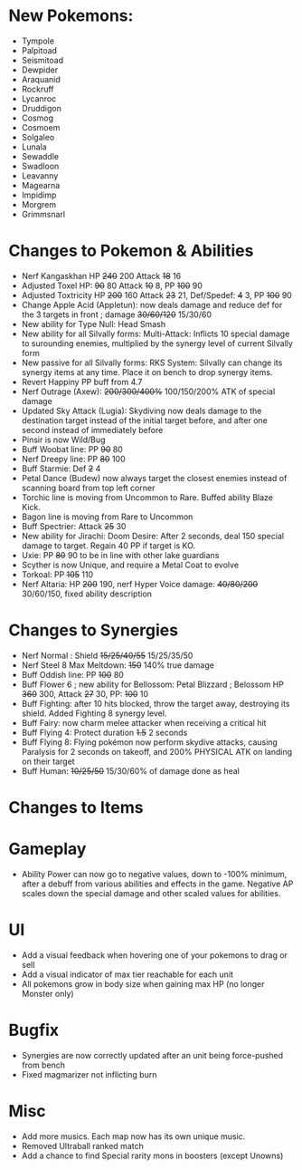 # New Pokemons:

- Tympole
- Palpitoad
- Seismitoad
- Dewpider
- Araquanid
- Rockruff
- Lycanroc
- Druddigon
- Cosmog
- Cosmoem
- Solgaleo
- Lunala
- Sewaddle
- Swadloon
- Leavanny
- Magearna
- Impidimp
- Morgrem
- Grimmsnarl

# Changes to Pokemon & Abilities

- Nerf Kangaskhan HP ~~240~~ 200 Attack ~~18~~ 16
- Adjusted Toxel HP: ~~90~~ 80 Attack ~~10~~ 8, PP ~~100~~ 90
- Adjusted Toxtricity HP ~~200~~ 160 Attack ~~23~~ 21, Def/Spedef: ~~4~~ 3, PP ~~100~~ 90
- Change Apple Acid (Appletun): now deals damage and reduce def for the 3 targets in front ; damage ~~30/60/120~~ 15/30/60
- New ability for Type Null: Head Smash
- New ability for all Silvally forms: Multi-Attack: Inflicts 10 special damage to surounding enemies, multiplied by the synergy level of current Silvally form
- New passive for all Silvally forms: RKS System: Silvally can change its synergy items at any time. Place it on bench to drop synergy items.
- Revert Happiny PP buff from 4.7
- Nerf Outrage (Axew): ~~200/300/400%~~ 100/150/200% ATK of special damage
- Updated Sky Attack (Lugia): Skydiving now deals damage to the destination target instead of the initial target before, and after one second instead of immediately before
- Pinsir is now Wild/Bug
- Buff Woobat line: PP ~~90~~ 80
- Nerf Dreepy line: PP ~~80~~ 100
- Buff Starmie: Def ~~2~~ 4
- Petal Dance (Budew) now always target the closest enemies instead of scanning board from top left corner
- Torchic line is moving from Uncommon to Rare. Buffed ability Blaze Kick.
- Bagon line is moving from Rare to Uncommon
- Buff Spectrier: Attack ~~25~~ 30
- New ability for Jirachi: Doom Desire: After 2 seconds, deal 150 special damage to target. Regain 40 PP if target is KO.
- Uxie: PP ~~80~~ 90 to be in line with other lake guardians
- Scyther is now Unique, and require a Metal Coat to evolve
- Torkoal: PP ~~105~~ 110
- Nerf Altaria: HP ~~200~~ 190, nerf Hyper Voice damage: ~~40/80/200~~ 30/60/150, fixed ability description

# Changes to Synergies

- Nerf Normal : Shield ~~15/25/40/55~~ 15/25/35/50
- Nerf Steel 8 Max Meltdown: ~~150~~ 140% true damage
- Buff Oddish line: PP ~~100~~ 80
- Buff Flower 6 ; new ability for Bellossom: Petal Blizzard ; Belossom HP ~~360~~ 300, Attack ~~27~~ 30, PP: ~~100~~ 10
- Buff Fighting: after 10 hits blocked, throw the target away, destroying its shield. Added Fighting 8 synergy level.
- Buff Fairy: now charm melee attacker when receiving a critical hit
- Buff Flying 4: Protect duration ~~1.5~~ 2 seconds
- Buff Flying 8: Flying pokémon now perform skydive attacks, causing Paralysis for 2 seconds on takeoff, and 200% PHYSICAL ATK on landing on their target
- Buff Human: ~~10/25/50~~ 15/30/60% of damage done as heal

# Changes to Items

# Gameplay

- Ability Power can now go to negative values, down to -100% minimum, after a debuff from various abilities and effects in the game. Negative AP scales down the special damage and other scaled values for abilities.

# UI

- Add a visual feedback when hovering one of your pokemons to drag or sell
- Add a visual indicator of max tier reachable for each unit
- All pokemons grow in body size when gaining max HP (no longer Monster only)

# Bugfix

- Synergies are now correctly updated after an unit being force-pushed from bench
- Fixed magmarizer not inflicting burn

# Misc

- Add more musics. Each map now has its own unique music.
- Removed Ultraball ranked match
- Add a chance to find Special rarity mons in boosters (except Unowns)
